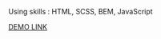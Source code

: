 
Using skills : HTML, SCSS, BEM, JavaScript
    
<a href='https://yuriipronin.github.io/maimi_landing/'> DEMO LINK </a>
